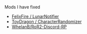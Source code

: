 Mods I have fixed

* [FelixFire / LunarNotifier](https://github.com/IFixYourRoR2Mods/FelixFire_ROR2MODS)
* [ToyDragon / CharacterRandomizer](https://github.com/ToyDragon/ROR2ModCharacterRandomizer)
* [WhelanB/RoR2-Discord-RP](https://github.com/WhelanB/RoR2-Discord-RP)
